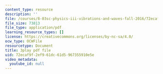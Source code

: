 ```yaml
---
content_type: resource
description: ''
file: /courses/8-03sc-physics-iii-vibrations-and-waves-fall-2016/72ecaf9f2ef961dc61d5967355910e5e_FCFpaKcpuXQ.pdf
file_size: 73813
file_type: application/pdf
learning_resource_types: []
license: https://creativecommons.org/licenses/by-nc-sa/4.0/
ocw_type: OCWFile
resourcetype: Document
title: 3play pdf file
uid: 72ecaf9f-2ef9-61dc-61d5-967355910e5e
video_metadata:
  youtube_id: null
---
```

